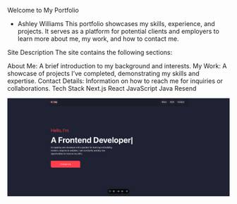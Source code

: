 Welcome to My Portfolio

- Ashley Williams
  This portfolio showcases my skills, experience, and projects. It serves as a platform for potential clients and employers to learn more about me, my work, and how to contact me.

Site Description
The site contains the following sections:

About Me: A brief introduction to my background and interests.
My Work: A showcase of projects I’ve completed, demonstrating my skills and expertise.
Contact Details: Information on how to reach me for inquiries or collaborations.
Tech Stack
Next.js
React
JavaScript
Java
Resend

![alt text](image.png)
